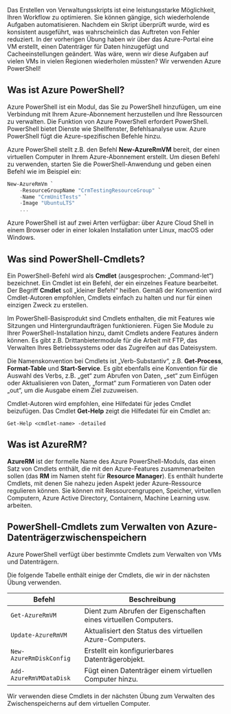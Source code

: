 Das Erstellen von Verwaltungsskripts ist eine leistungsstarke Möglichkeit, Ihren Workflow zu optimieren. Sie können gängige, sich wiederholende Aufgaben automatisieren. Nachdem ein Skript überprüft wurde, wird es konsistent ausgeführt, was wahrscheinlich das Auftreten von Fehler reduziert. In der vorherigen Übung haben wir über das Azure-Portal eine VM erstellt, einen Datenträger für Daten hinzugefügt und Cacheeinstellungen geändert. Was wäre, wenn wir diese Aufgaben auf vielen VMs in vielen Regionen wiederholen müssten? Wir verwenden Azure PowerShell!

## <a name="what-is-azure-powershell"></a>Was ist Azure PowerShell?
Azure PowerShell ist ein Modul, das Sie zu PowerShell hinzufügen, um eine Verbindung mit Ihrem Azure-Abonnement herzustellen und Ihre Ressourcen zu verwalten. Die Funktion von Azure PowerShell erfordert PowerShell. PowerShell bietet Dienste wie Shellfenster, Befehlsanalyse usw. Azure PowerShell fügt die Azure-spezifischen Befehle hinzu.

Azure PowerShell stellt z.B. den Befehl **New-AzureRmVM** bereit, der einen virtuellen Computer in Ihrem Azure-Abonnement erstellt. Um diesen Befehl zu verwenden, starten Sie die PowerShell-Anwendung und geben einen Befehl wie im Beispiel ein:

```powershell
New-AzureRmVm `
    -ResourceGroupName "CrmTestingResourceGroup" `
    -Name "CrmUnitTests" `
    -Image "UbuntuLTS"
    ...
```

Azure PowerShell ist auf zwei Arten verfügbar: über Azure Cloud Shell in einem Browser oder in einer lokalen Installation unter Linux, macOS oder Windows.

## <a name="what-are-powershell-cmdlets"></a>Was sind PowerShell-Cmdlets?

Ein PowerShell-Befehl wird als **Cmdlet** (ausgesprochen: „Command-let“) bezeichnet. Ein Cmdlet ist ein Befehl, der ein einzelnes Feature bearbeitet. Der Begriff **Cmdlet** soll „kleiner Befehl“ heißen. Gemäß der Konvention wird Cmdlet-Autoren empfohlen, Cmdlets einfach zu halten und nur für einen einzigen Zweck zu erstellen.

Im PowerShell-Basisprodukt sind Cmdlets enthalten, die mit Features wie Sitzungen und Hintergrundaufträgen funktionieren. Fügen Sie Module zu Ihrer PowerShell-Installation hinzu, damit Cmdlets andere Features ändern können. Es gibt z.B. Drittanbietermodule für die Arbeit mit FTP, das Verwalten Ihres Betriebssystems oder das Zugreifen auf das Dateisystem.

Die Namenskonvention bei Cmdlets ist „Verb-Substantiv“, z.B. **Get-Process**, **Format-Table** und **Start-Service**. Es gibt ebenfalls eine Konvention für die Auswahl des Verbs, z.B. „get“ zum Abrufen von Daten, „set“ zum Einfügen oder Aktualisieren von Daten, „format“ zum Formatieren von Daten oder „out“, um die Ausgabe einem Ziel zuzuweisen.

Cmdlet-Autoren wird empfohlen, eine Hilfedatei für jedes Cmdlet beizufügen. Das Cmdlet **Get-Help** zeigt die Hilfedatei für ein Cmdlet an:

```
Get-Help <cmdlet-name> -detailed
```
## <a name="what-is-azurerm"></a>Was ist AzureRM?

**AzureRM** ist der formelle Name des Azure PowerShell-Moduls, das einen Satz von Cmdlets enthält, die mit den Azure-Features zusammenarbeiten sollen (das **RM** im Namen steht für **Resource Manager**). Es enthält hunderte Cmdlets, mit denen Sie nahezu jeden Aspekt jeder Azure-Ressource regulieren können. Sie können mit Ressourcengruppen, Speicher, virtuellen Computern, Azure Active Directory, Containern, Machine Learning usw. arbeiten.

## <a name="powershell-cmdlets-for-managing-azure-disk-caching"></a>PowerShell-Cmdlets zum Verwalten von Azure-Datenträgerzwischenspeichern

Azure PowerShell verfügt über bestimmte Cmdlets zum Verwalten von VMs und Datenträgern. 

Die folgende Tabelle enthält einige der Cmdlets, die wir in der nächsten Übung verwenden.

|Befehl  |Beschreibung  |
|---------|---------|
|`Get-AzureRmVM`     |  Dient zum Abrufen der Eigenschaften eines virtuellen Computers.       |        $myVM
|`Update-AzureRmVM`     |  Aktualisiert den Status des virtuellen Azure-Computers.       |        
|`New-AzureRmDiskConfig`     |  Erstellt ein konfigurierbares Datenträgerobjekt.       |        
|`Add-AzureRmVMDataDisk`     |  Fügt einen Datenträger einem virtuellen Computer hinzu.   |      


Wir verwenden diese Cmdlets in der nächsten Übung zum Verwalten des Zwischenspeicherns auf dem virtuellen Computer.
